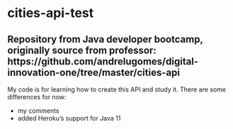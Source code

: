 # cities-api-test

<h2> Repository from Java developer bootcamp, originally source from professor: https://github.com/andrelugomes/digital-innovation-one/tree/master/cities-api </h2>

My code is for learning how to create this API and study it. There are some differences for now:
- my comments
- added Heroku’s support for Java 11
